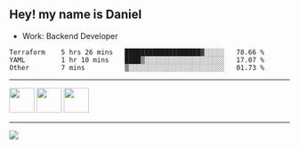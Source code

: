 ## Hey! my name is Daniel

- Work: Backend Developer

<!--START_SECTION:waka-->

```text
Terraform    5 hrs 26 mins   ███████████████████▓░░░░░   78.66 %
YAML         1 hr 10 mins    ████▒░░░░░░░░░░░░░░░░░░░░   17.07 %
Other        7 mins          ▒░░░░░░░░░░░░░░░░░░░░░░░░   01.73 %
```

<!--END_SECTION:waka-->
    

<hr>
<div>
    <img height="45" src="https://img.icons8.com/color/48/000000/nodejs.png"/>
    <img height="45" src="https://www.vectorlogo.zone/logos/golang/golang-ar21.svg">
    <img height="45" src="https://www.vectorlogo.zone/logos/nestjs/nestjs-icon.svg">
</div>
<hr>
<div>
    <a href="https://www.linkedin.com/in/daniel-lucas-bb7b82193/" target="_blank">
        <img src="https://img.shields.io/badge/LinkedIn-0077B5?style=for-the-badge&logo=linkedin&logoColor=white">
    </a>
</div>
